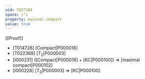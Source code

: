 ```yaml
---
uid: T027184
space: i^i
property: maximal-compact
value: true
---
```

[[Proof]]

* [T014726] [Compact|P000016]
* [T022369] [$T_2$|P000003]
* [I000231] ([Compact|P000016] + [KC|P000100]) => [maximal compact|P000102]
* [I000228] [$T_2$|P000003] => [KC|P000100]

